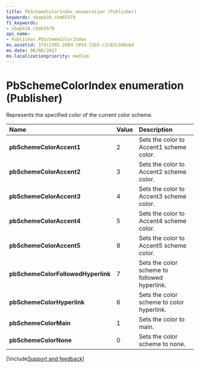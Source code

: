 ```yaml
---
title: PbSchemeColorIndex enumeration (Publisher)
keywords: vbapb10.chm65579
f1_keywords:
- vbapb10.chm65579
api_name:
- Publisher.PbSchemeColorIndex
ms.assetid: 37dc2391-208d-195d-11b5-c2c83c348abd
ms.date: 06/08/2017
ms.localizationpriority: medium
---
```



# PbSchemeColorIndex enumeration (Publisher)

Represents the specified color of the current color scheme.



|Name|Value|Description|
|:-----|:-----|:-----|
| **pbSchemeColorAccent1**|2|Sets the color to Accent1 scheme color.|
| **pbSchemeColorAccent2**|3|Sets the color to Accent2 scheme color.|
| **pbSchemeColorAccent3**|4|Sets the color to Accent3 scheme color.|
| **pbSchemeColorAccent4**|5|Sets the color to Accent4 scheme color.|
| **pbSchemeColorAccent5**|8|Sets the color to Accent5 scheme color.|
| **pbSchemeColorFollowedHyperlink**|7|Sets the color scheme to followed hyperlink.|
| **pbSchemeColorHyperlink**|6|Sets the color scheme to color hyperlink.|
| **pbSchemeColorMain**|1|Sets the color to main.|
| **pbSchemeColorNone**|0|Sets the color scheme to none.|

[!include[Support and feedback](~/includes/feedback-boilerplate.md)]